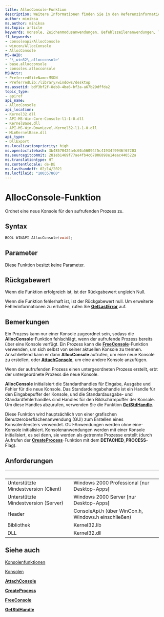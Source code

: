 ```yaml
---
title: AllocConsole-Funktion
description: Weitere Informationen finden Sie in den Referenzinformationen zur AllocConsole-Funktion, die eine neue Konsole für den aufrufenden Prozess zuordnet.
author: miniksa
ms.author: miniksa
ms.topic: article
keywords: Konsole, Zeichenmodusanwendungen, Befehlszeilenanwendungen, Terminalanwendungen, Konsolen-API
f1_keywords:
- consoleapi/AllocConsole
- wincon/AllocConsole
- AllocConsole
MS-HAID:
- '\_win32\_allocconsole'
- base.allocconsole
- consoles.allocconsole
MSHAttr:
- PreferredSiteName:MSDN
- PreferredLib:/library/windows/desktop
ms.assetid: bdf3bf2f-8eb8-4ba6-bf3a-a67b29dffda2
topic_type:
- apiref
api_name:
- AllocConsole
api_location:
- Kernel32.dll
- API-MS-Win-Core-Console-l1-1-0.dll
- KernelBase.dll
- API-MS-Win-DownLevel-Kernel32-l1-1-0.dll
- MinKernelBase.dll
api_type:
- DllExport
ms.localizationpriority: high
ms.openlocfilehash: 3b48570424a4c60a56094f5c41934f9946f67203
ms.sourcegitcommit: 281eb1469f77ae4fb4c67806898e14eac440522a
ms.translationtype: HT
ms.contentlocale: de-DE
ms.lasthandoff: 02/14/2021
ms.locfileid: "100357860"
---
```

# <a name="allocconsole-function"></a>AllocConsole-Funktion

Ordnet eine neue Konsole für den aufrufenden Prozess zu.

## <a name="syntax"></a>Syntax

```C
BOOL WINAPI AllocConsole(void);
```

## <a name="parameters"></a>Parameter

Diese Funktion besitzt keine Parameter.

## <a name="return-value"></a>Rückgabewert

Wenn die Funktion erfolgreich ist, ist der Rückgabewert ungleich Null.

Wenn die Funktion fehlerhaft ist, ist der Rückgabewert null. Um erweiterte Fehlerinformationen zu erhalten, rufen Sie [**GetLastError**](/windows/win32/api/errhandlingapi/nf-errhandlingapi-getlasterror) auf.

## <a name="remarks"></a>Bemerkungen

Ein Prozess kann nur einer Konsole zugeordnet sein, sodass die **AllocConsole**-Funktion fehlschlägt, wenn der aufrufende Prozess bereits über eine Konsole verfügt. Ein Prozess kann die [**FreeConsole**](freeconsole.md)-Funktion verwenden, um sich selbst von seiner aktuellen Konsole zu trennen. Anschließend kann er dann **AllocConsole** aufrufen, um eine neue Konsole zu erstellen, oder [**AttachConsole**](attachconsole.md), um eine andere Konsole anzufügen.

Wenn der aufrufenden Prozess einen untergeordneten Prozess erstellt, erbt der untergeordnete Prozess die neue Konsole.

**AllocConsole** initialisiert die Standardhandles für Eingabe, Ausgabe und Fehler für die neue Konsole. Das Standardeingabehandle ist ein Handle für den Eingabepuffer der Konsole, und die Standardausgabe- und Standardfehlerhandles sind Handles für den Bildschirmpuffer der Konsole. Um diese Handles abzurufen, verwenden Sie die Funktion [**GetStdHandle**](getstdhandle.md).

Diese Funktion wird hauptsächlich von einer grafischen Benutzeroberflächenanwendung (GUI) zum Erstellen eines Konsolenfensters verwendet. GUI-Anwendungen werden ohne eine-Konsole initialisiert. Konsolenanwendungen werden mit einer Konsole initialisiert, es sei denn, sie werden als getrennte Prozesse erstellt (durch Aufrufen der [**CreateProcess**](/windows/win32/api/processthreadsapi/nf-processthreadsapi-createprocessa)-Funktion mit dem **DETACHED\_PROCESS**-Flag).

## <a name="requirements"></a>Anforderungen

| &nbsp; | &nbsp; |
|-|-|
| Unterstützte Mindestversion (Client) | Windows 2000 Professional \[nur Desktop-Apps\] |
| Unterstützte Mindestversion (Server) | Windows 2000 Server \[nur Desktop-Apps\] |
| Header | ConsoleApi.h (über WinCon.h, Windows.h einschließen) |
| Bibliothek | Kernel32.lib |
| DLL | Kernel32.dll |

## <a name="see-also"></a>Siehe auch

[Konsolenfunktionen](console-functions.md)

[Konsolen](consoles.md)

[**AttachConsole**](attachconsole.md)

[**CreateProcess**](/windows/win32/api/processthreadsapi/nf-processthreadsapi-createprocessa)

[**FreeConsole**](freeconsole.md)

[**GetStdHandle**](getstdhandle.md)
